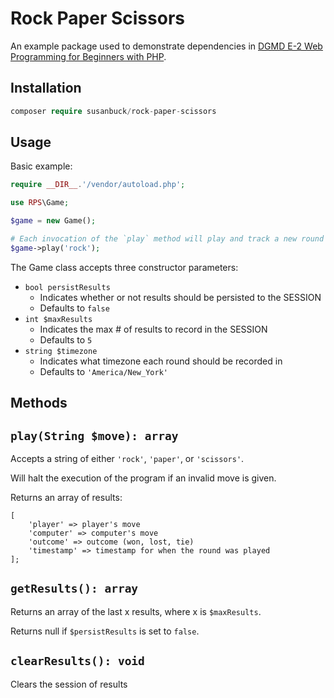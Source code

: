# Rock Paper Scissors

An example package used to demonstrate dependencies in [DGMD E-2 Web Programming for Beginners with PHP](https://hesweb.dev/e2).



## Installation
```php
composer require susanbuck/rock-paper-scissors
```


## Usage
Basic example:

```php
require __DIR__.'/vendor/autoload.php';

use RPS\Game;

$game = new Game();

# Each invocation of the `play` method will play and track a new round of player (given move) vs. computer
$game->play('rock');
```

The Game class accepts three constructor parameters:

+ `bool persistResults`
    + Indicates whether or not results should be persisted to the SESSION
    + Defaults to `false`
+ `int $maxResults`
    + Indicates the max # of results to record in the SESSION
    + Defaults to `5`
+ `string $timezone`
    + Indicates what timezone each round should be recorded in
    + Defaults to `'America/New_York'`


## Methods

## `play(String $move): array`
Accepts a string of either `'rock'`, `'paper'`, or `'scissors'`.

Will halt the execution of the program if an invalid move is given.

Returns an array of results:
```
[
    'player' => player's move
    'computer' => computer's move
    'outcome' => outcome (won, lost, tie)
    'timestamp' => timestamp for when the round was played
];
```

## `getResults(): array`
Returns an array of the last x results, where x is `$maxResults`.

Returns null if `$persistResults` is set to `false`.


## `clearResults(): void`
Clears the session of results
